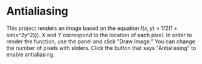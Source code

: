 # Antialiasing
This project renders an image based on the equation 𝑓(𝑥, 𝑦) = 1/2(1 + sin(x^2y^2))). X and Y correspond to the location of each pixel. In order to render the function, use the panel and click "Draw Image." You can change the number of pixels with sliders. Click the button that says "Antialiasing" to enable antialiasing.
